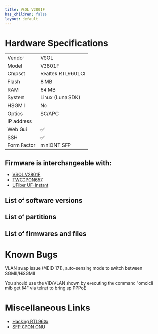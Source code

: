```yaml
---
title: VSOL V2801F
has_children: false
layout: default
---
```


# Hardware Specifications

|             |                   |
| ----------- | ----------------- |
| Vendor      | VSOL              |
| Model       | V2801F            |
| Chipset     | Realtek RTL9601CI |
| Flash       | 8 MB              |
| RAM         | 64 MB             |
| System      | Linux (Luna SDK)  |
| HSGMII      | No                |
| Optics      | SC/APC            |
| IP address  |                   |
| Web Gui     | ✅                |
| SSH         | ✅                |
| Form Factor | miniONT SFP       |

## Firmware is interchangeable with:

- [VSOL V2801F](ont-vsol-v2801f)
- [TWCGPON657](ont-twcgpon657)
- [UFiber UF-Instant](ont-ufiber-uf-instant) 

## List of software versions
## List of partitions
## List of firmwares and files

# Known Bugs

VLAN swap issue (MEID 171), auto-sensing mode to switch between SGMII/HiSGMII

You should use the VID/VLAN shown by executing the command "omcicli mib get 84" via telnet to bring up PPPoE

# Miscellaneous Links

- [Hacking RTL960x](https://github.com/Anime4000/RTL960x)
- [SFP GPON ONU](https://github.com/zry98/SFP-GPON-ONU)
